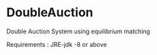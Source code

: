 # DoubleAuction
Double Auction System using equilibrium matching

Requirements :
JRE-jdk -8 or above

